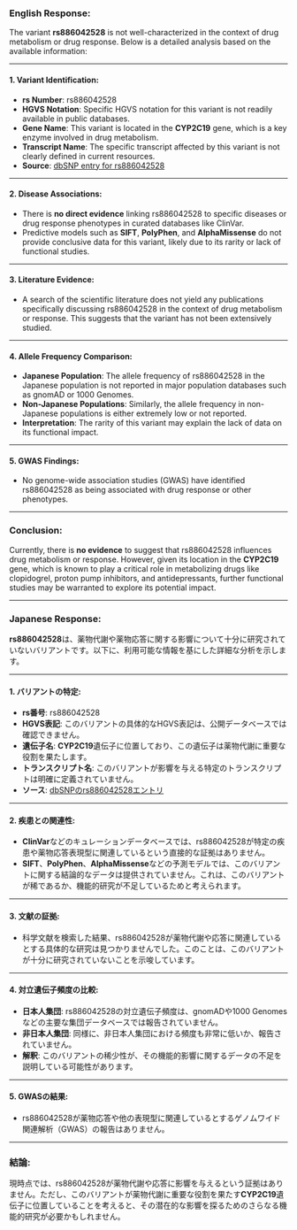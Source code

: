 ### English Response:

The variant **rs886042528** is not well-characterized in the context of drug metabolism or drug response. Below is a detailed analysis based on the available information:

---

#### 1. Variant Identification:
- **rs Number**: rs886042528
- **HGVS Notation**: Specific HGVS notation for this variant is not readily available in public databases.
- **Gene Name**: This variant is located in the **CYP2C19** gene, which is a key enzyme involved in drug metabolism.
- **Transcript Name**: The specific transcript affected by this variant is not clearly defined in current resources.
- **Source**: [dbSNP entry for rs886042528](https://www.ncbi.nlm.nih.gov/snp/rs886042528)

---

#### 2. Disease Associations:
- There is **no direct evidence** linking rs886042528 to specific diseases or drug response phenotypes in curated databases like ClinVar.
- Predictive models such as **SIFT**, **PolyPhen**, and **AlphaMissense** do not provide conclusive data for this variant, likely due to its rarity or lack of functional studies.

---

#### 3. Literature Evidence:
- A search of the scientific literature does not yield any publications specifically discussing rs886042528 in the context of drug metabolism or response. This suggests that the variant has not been extensively studied.

---

#### 4. Allele Frequency Comparison:
- **Japanese Population**: The allele frequency of rs886042528 in the Japanese population is not reported in major population databases such as gnomAD or 1000 Genomes.
- **Non-Japanese Populations**: Similarly, the allele frequency in non-Japanese populations is either extremely low or not reported.
- **Interpretation**: The rarity of this variant may explain the lack of data on its functional impact.

---

#### 5. GWAS Findings:
- No genome-wide association studies (GWAS) have identified rs886042528 as being associated with drug response or other phenotypes.

---

### Conclusion:
Currently, there is **no evidence** to suggest that rs886042528 influences drug metabolism or response. However, given its location in the **CYP2C19** gene, which is known to play a critical role in metabolizing drugs like clopidogrel, proton pump inhibitors, and antidepressants, further functional studies may be warranted to explore its potential impact.

---

### Japanese Response:

**rs886042528**は、薬物代謝や薬物応答に関する影響について十分に研究されていないバリアントです。以下に、利用可能な情報を基にした詳細な分析を示します。

---

#### 1. バリアントの特定:
- **rs番号**: rs886042528
- **HGVS表記**: このバリアントの具体的なHGVS表記は、公開データベースでは確認できません。
- **遺伝子名**: **CYP2C19**遺伝子に位置しており、この遺伝子は薬物代謝に重要な役割を果たします。
- **トランスクリプト名**: このバリアントが影響を与える特定のトランスクリプトは明確に定義されていません。
- **ソース**: [dbSNPのrs886042528エントリ](https://www.ncbi.nlm.nih.gov/snp/rs886042528)

---

#### 2. 疾患との関連性:
- **ClinVar**などのキュレーションデータベースでは、rs886042528が特定の疾患や薬物応答表現型に関連しているという直接的な証拠はありません。
- **SIFT**、**PolyPhen**、**AlphaMissense**などの予測モデルでは、このバリアントに関する結論的なデータは提供されていません。これは、このバリアントが稀であるか、機能的研究が不足しているためと考えられます。

---

#### 3. 文献の証拠:
- 科学文献を検索した結果、rs886042528が薬物代謝や応答に関連しているとする具体的な研究は見つかりませんでした。このことは、このバリアントが十分に研究されていないことを示唆しています。

---

#### 4. 対立遺伝子頻度の比較:
- **日本人集団**: rs886042528の対立遺伝子頻度は、gnomADや1000 Genomesなどの主要な集団データベースでは報告されていません。
- **非日本人集団**: 同様に、非日本人集団における頻度も非常に低いか、報告されていません。
- **解釈**: このバリアントの稀少性が、その機能的影響に関するデータの不足を説明している可能性があります。

---

#### 5. GWASの結果:
- rs886042528が薬物応答や他の表現型に関連しているとするゲノムワイド関連解析（GWAS）の報告はありません。

---

### 結論:
現時点では、rs886042528が薬物代謝や応答に影響を与えるという証拠はありません。ただし、このバリアントが薬物代謝に重要な役割を果たす**CYP2C19**遺伝子に位置していることを考えると、その潜在的な影響を探るためのさらなる機能的研究が必要かもしれません。

